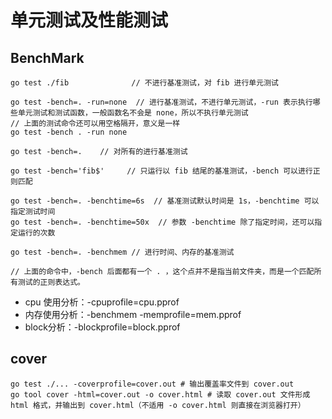 # 单元测试及性能测试

## BenchMark

```shell
go test ./fib              // 不进行基准测试，对 fib 进行单元测试

go test -bench=. -run=none  // 进行基准测试，不进行单元测试，-run 表示执行哪些单元测试和测试函数，一般函数名不会是 none，所以不执行单元测试
// 上面的测试命令还可以用空格隔开，意义是一样
go test -bench . -run none

go test -bench=.    // 对所有的进行基准测试

go test -bench='fib$'     // 只运行以 fib 结尾的基准测试，-bench 可以进行正则匹配

go test -bench=. -benchtime=6s  // 基准测试默认时间是 1s，-benchtime 可以指定测试时间
go test -bench=. -benchtime=50x  // 参数 -benchtime 除了指定时间，还可以指定运行的次数

go test -bench=. -benchmem // 进行时间、内存的基准测试

// 上面的命令中，-bench 后面都有一个 . ，这个点并不是指当前文件夹，而是一个匹配所有测试的正则表达式。
```

- cpu 使用分析：-cpuprofile=cpu.pprof
- 内存使用分析：-benchmem -memprofile=mem.pprof
- block分析：-blockprofile=block.pprof



## cover

```shell
go test ./... -coverprofile=cover.out # 输出覆盖率文件到 cover.out
go tool cover -html=cover.out -o cover.html # 读取 cover.out 文件形成 html 格式，并输出到 cover.html（不适用 -o cover.html 则直接在浏览器打开）
```

